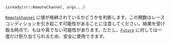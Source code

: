 ```
isready(rr::RemoteChannel, args...)
```

[`RemoteChannel`](@ref) に値が格納されているかどうかを判断します。この関数はレースコンディションを引き起こす可能性があることに注意してください。結果を受け取る時点で、もはや真でない可能性があります。ただし、[`Future`](@ref) に対しては一度だけ割り当てられるため、安全に使用できます。
